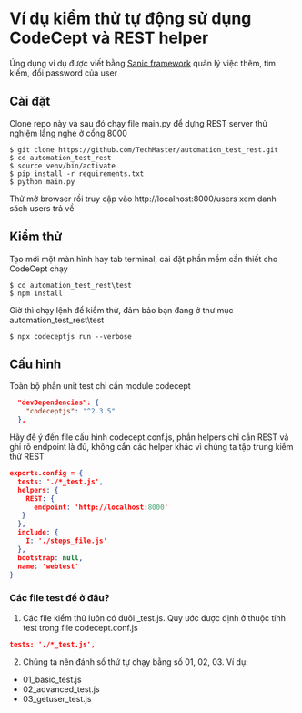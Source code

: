 # Ví dụ kiểm thử tự động sử dụng CodeCept và REST helper

Ứng dụng ví dụ được viết bằng [Sanic framework](https://github.com/huge-success/sanic)
quản lý việc thêm, tìm kiếm, đổi password của user

## Cài đặt

Clone repo này và sau đó chạy file main.py để dựng REST server thử nghiệm lắng nghe ở cổng 8000

```shell
$ git clone https://github.com/TechMaster/automation_test_rest.git
$ cd automation_test_rest
$ source venv/bin/activate
$ pip install -r requirements.txt
$ python main.py
```
Thử mở browser rồi truy cập vào http://localhost:8000/users xem danh sách users trả về

## Kiểm thử

Tạo mới một màn hình hay tab terminal, cài đặt phần mềm cần thiết cho CodeCept chạy
```shell
$ cd automation_test_rest\test
$ npm install
```

Giờ thì chạy lệnh để kiểm thử, đảm bảo bạn đang ở thư mục automation_test_rest\test
```shell
$ npx codeceptjs run --verbose
```

## Cấu hình
Toàn bộ phần unit test chỉ cần module codecept
```json
  "devDependencies": {
    "codeceptjs": "^2.3.5"
  },
```

Hãy để ý đến file cấu hình codecept.conf.js, phần helpers chỉ cần REST và ghi rõ endpoint là đủ, không cần các helper khác vì chúng ta tập trung kiểm thử REST
```json
exports.config = {
  tests: './*_test.js',
  helpers: {
    REST: {
      endpoint: 'http://localhost:8000'
   }
  },
  include: {
    I: './steps_file.js'
  },
  bootstrap: null,
  name: 'webtest'  
}
```

### Các file test để ở đâu?

1. Các file kiểm thử luôn có đuôi _test.js. Quy ước được định ở thuộc tính test trong file codecept.conf.js
```json
tests: './*_test.js',
```

2. Chúng ta nên đánh số thứ tự chạy bằng số 01, 02, 03. Ví dụ:
  - 01_basic_test.js
  - 02_advanced_test.js
  - 03_getuser_test.js